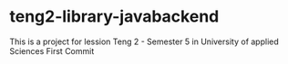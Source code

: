 # teng2-library-javabackend
This is a project for lession Teng 2 - Semester 5 in University of applied Sciences 
First Commit

